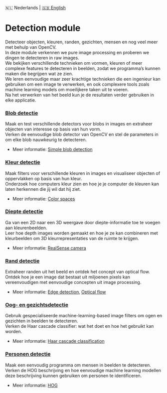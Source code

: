 🇳🇱 Nederlands | [🇬🇧 English](./README_en.md)

# Detection module

Detecteer objecten, kleuren, randen, gezichten, mensen en nog veel meer met behulp van OpenCV.  
In deze module verkennen we pure image processing en proberen we dingen te detecteren in raw images.  
We bekijken verschillende technieken om vormen, kleuren of meer complexe features te detecteren in beelden, zodat we programma’s kunnen maken die begrijpen wat ze zien.  
We leren eenvoudige maar zeer krachtige technieken die een ingenieur kan gebruiken om een image te verwerken, en ook complexere tools zoals machine learning models om moeilijkere taken uit te voeren.  
Na het verwerken van het beeld kun je de resultaten verder gebruiken in elke applicatie.  

### [Blob detectie](https://github.com/vubir-projectEIT/Image_Processing/edit/main/Detection/Blob)

Maak en test verschillende detectors voor blobs in images en extraheer objecten van interesse op basis van hun vorm.  
Verken de eenvoudige blob detector van OpenCV en stel de parameters in om elke blob nauwkeurig te detecteren.  

- Meer informatie: [Simple blob detection](https://learnopencv.com/blob-detection-using-opencv-python-c/)

### [Kleur detectie](https://github.com/vubir-projectEIT/Image_Processing/edit/main/Detection/Colour)

Maak filters voor verschillende kleuren in images en visualiseer objecten of oppervlakken op basis van hun kleur.  
Onderzoek hoe computers kleur zien en hoe je je computer de kleuren kan laten herkennen die jij wil dat hij ziet.  

- Meer informatie: [Color spaces](https://learnopencv.com/color-spaces-in-opencv-cpp-python/)

### [Diepte detectie](https://github.com/vubir-projectEIT/Image_Processing/edit/main/Detection/Depth)

Ga van een 2D naar een 3D weergave door diepte-informatie toe te voegen aan kleurenbeelden.  
Leer hoe depth images worden gemaakt en hoe je ze kan combineren met kleurbeelden om 3D kleurrepresentaties van de ruimte te krijgen.  

- Meer informatie: [RealSense camera](https://github.com/IntelRealSense/librealsense/blob/jupyter/notebooks/distance_to_object.ipynb)

### [Rand detectie](https://github.com/vubir-projectEIT/Image_Processing/edit/main/Detection/Edge)

Extraheer randen uit het beeld en ontdek het concept van optical flow.  
Ontdek hoe je een image dat bestaat uit miljoenen pixels kan vereenvoudigen met eenvoudige concepten uit image processing.  

- Meer informatie: [Edge detection](https://learnopencv.com/edge-detection-using-opencv/#canny-edge), [Optical flow](https://docs.opencv.org/3.4/d4/dee/tutorial_optical_flow.html)

### [Oog- en gezichtsdetectie](https://github.com/vubir-projectEIT/Image_Processing/edit/main/Detection/Eye_and_face)

Gebruik gespecialiseerde machine-learning-based image filters om ogen en gezichten in beelden te detecteren.  
Verken de Haar cascade classifier: wat het doet en hoe het gebruikt kan worden.  

- Meer informatie: [Haar cascade classification](https://docs.opencv.org/3.4/db/d28/tutorial_cascade_classifier.html)

### [Personen detectie](https://github.com/vubir-projectEIT/Image_Processing/edit/main/Detection/People)

Maak een eenvoudig programma om mensen in beelden te detecteren.  
Verken de HOG beschrijving en hoe eenvoudige machine learning modellen deze beschrijving kunnen gebruiken om personen te identificeren.  

- Meer informatie: [HOG](https://www.thepythoncode.com/article/hog-feature-extraction-in-python#:~:text=The%20Histogram%20of%20Oriented%20Gradients,image%20or%20region%20of%20interest.)

